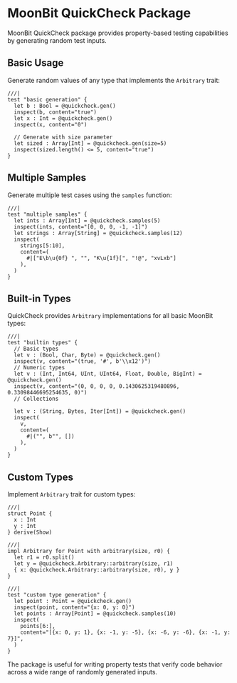 # MoonBit QuickCheck Package

MoonBit QuickCheck package provides property-based testing capabilities by generating random test inputs.

## Basic Usage

Generate random values of any type that implements the `Arbitrary` trait:

```moonbit
///|
test "basic generation" {
  let b : Bool = @quickcheck.gen()
  inspect(b, content="true")
  let x : Int = @quickcheck.gen()
  inspect(x, content="0")

  // Generate with size parameter
  let sized : Array[Int] = @quickcheck.gen(size=5)
  inspect(sized.length() <= 5, content="true")
}
```

## Multiple Samples

Generate multiple test cases using the `samples` function:

```moonbit
///|
test "multiple samples" {
  let ints : Array[Int] = @quickcheck.samples(5)
  inspect(ints, content="[0, 0, 0, -1, -1]")
  let strings : Array[String] = @quickcheck.samples(12)
  inspect(
    strings[5:10],
    content=(
      #|["E\b\u{0f} ", "", "K\u{1f}[", "!@", "xvLxb"]
    ),
  )
}
```

## Built-in Types

QuickCheck provides `Arbitrary` implementations for all basic MoonBit types:

```moonbit
///|
test "builtin types" {
  // Basic types
  let v : (Bool, Char, Byte) = @quickcheck.gen()
  inspect(v, content="(true, '#', b'\\x12')")
  // Numeric types
  let v : (Int, Int64, UInt, UInt64, Float, Double, BigInt) = @quickcheck.gen()
  inspect(v, content="(0, 0, 0, 0, 0.1430625319480896, 0.33098446695254635, 0)")
  // Collections

  let v : (String, Bytes, Iter[Int]) = @quickcheck.gen()
  inspect(
    v,
    content=(
      #|("", b"", [])
    ),
  )
}
```

## Custom Types

Implement `Arbitrary` trait for custom types:

```moonbit
///|
struct Point {
  x : Int
  y : Int
} derive(Show)

///|
impl Arbitrary for Point with arbitrary(size, r0) {
  let r1 = r0.split()
  let y = @quickcheck.Arbitrary::arbitrary(size, r1)
  { x: @quickcheck.Arbitrary::arbitrary(size, r0), y }
}

///|
test "custom type generation" {
  let point : Point = @quickcheck.gen()
  inspect(point, content="{x: 0, y: 0}")
  let points : Array[Point] = @quickcheck.samples(10)
  inspect(
    points[6:],
    content="[{x: 0, y: 1}, {x: -1, y: -5}, {x: -6, y: -6}, {x: -1, y: 7}]",
  )
}
```

The package is useful for writing property tests that verify code behavior across a wide range of randomly generated inputs.




